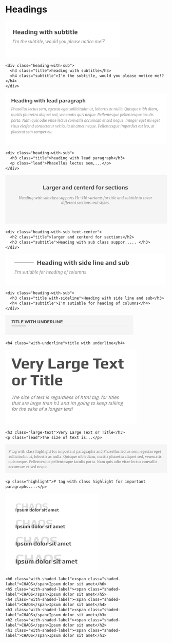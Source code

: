 # Headings

![](../.gitbook/assets/he-1.png)

```text
<div class="heading-with-sub">
  <h3 class="title">heading with subtitle</h3>
  <h4 class="subtitle">I'm the subtitle, would you please notice me!?</h4>
</div>
```

![](../.gitbook/assets/he-2.png)

```text
<div class="heading-with-sub">
  <h3 class="title">heading with lead paragraph</h3>
  <p class="lead">Phasellus lectus sem,...</p>
</div>
```

![](../.gitbook/assets/he-4.png)

```text
<div class="heading-with-sub text-center">
  <h2 class="title">larger and centerd for sections</h2>
  <h3 class="subtitle">Heading with sub class suppor..... </h3>
</div>
```

![](../.gitbook/assets/he-5.png)

```text
<div class="heading-with-sub">
  <h3 class="title with-sideline">Heading with side line and sub</h3>
  <h4 class="subtitle">I'm sutiable for heading of columns</h4>
</div>
```

![](../.gitbook/assets/he-6.png)

```text
<h4 class="with-underline">title with underline</h4>
```

![](../.gitbook/assets/he-7.png)

```text
<h3 class="large-text">Very Large Text or Title</h3>
<p class="lead">The size of text is...</p>
```

![](../.gitbook/assets/he-8.png)

```text
<p class="highlight">P tag with class highlight for important paragraphs....</p>
```

![](../.gitbook/assets/he-9.png)

```text
<h6 class="with-shaded-label"><span class="shaded-label">CHAOS</span>Ipsum dolor sit amet</h6>
<h5 class="with-shaded-label"><span class="shaded-label">CHAOS</span>Ipsum dolor sit amet</h5>
<h4 class="with-shaded-label"><span class="shaded-label">CHAOS</span>Ipsum dolor sit amet</h4>
<h3 class="with-shaded-label"><span class="shaded-label">CHAOS</span>Ipsum dolor sit amet</h3>
<h2 class="with-shaded-label"><span class="shaded-label">CHAOS</span>Ipsum dolor sit amet</h2>
<h1 class="with-shaded-label"><span class="shaded-label">CHAOS</span>Ipsum dolor sit amet</h1>
```

